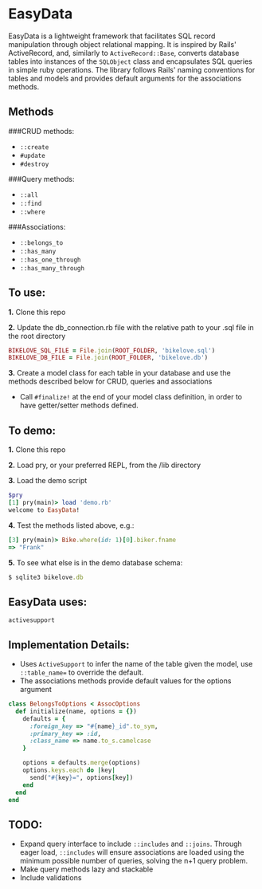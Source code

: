 EasyData
========

EasyData is a lightweight framework that facilitates SQL record manipulation through object relational mapping. It is inspired by Rails' ActiveRecord, and, similarly to `ActiveRecord::Base`, converts database tables into instances of the `SQLObject` class and encapsulates SQL queries in simple ruby operations.
The library follows Rails' naming conventions for tables and models and provides default arguments for the associations methods.

Methods
-------

###CRUD methods:
* `::create`
* `#update`
* `#destroy`

###Query methods:
* `::all`
* `::find`
* `::where`

###Associations:
* `::belongs_to`
* `::has_many`
* `::has_one_through`
* `::has_many_through`

To use:
-------
**1.** Clone this repo

**2.** Update the db_connection.rb file with the relative path to your .sql file in the root directory
```ruby
BIKELOVE_SQL_FILE = File.join(ROOT_FOLDER, 'bikelove.sql')
BIKELOVE_DB_FILE = File.join(ROOT_FOLDER, 'bikelove.db')
```
**3.** Create a model class for each table in your database and use the  methods described below for CRUD, queries and associations
* Call `#finalize!` at the end of your model class definition, in order to have getter/setter methods defined.

To demo:
-------
**1.** Clone this repo

**2.** Load pry, or your preferred REPL, from the /lib directory

**3.** Load the demo script
```ruby
$pry
[1] pry(main)> load 'demo.rb'
welcome to EasyData!
```
**4.** Test the methods listed above, e.g.:
```ruby
[3] pry(main)> Bike.where(id: 1)[0].biker.fname
=> "Frank"
```
**5.** To see what else is in the demo database schema:
```ruby
$ sqlite3 bikelove.db
```



EasyData uses:
--------------

`activesupport`


Implementation Details:
-----------------------
* Uses `ActiveSupport` to infer the name of the table given the model,
use `::table_name=` to override the default.
* The associations methods provide default values for the options argument   

```ruby
class BelongsToOptions < AssocOptions
  def initialize(name, options = {})
    defaults = {
      :foreign_key => "#{name}_id".to_sym,
      :primary_key => :id,
      :class_name => name.to_s.camelcase
    }

    options = defaults.merge(options)
    options.keys.each do |key|
      send("#{key}=", options[key])
    end
  end
end
```

TODO:
-----
* Expand query interface to include `::includes` and `::joins`. Through eager load, `::includes` will ensure associations are loaded using the minimum possible number of queries, solving the n+1 query problem.
* Make query methods lazy and stackable
* Include validations
